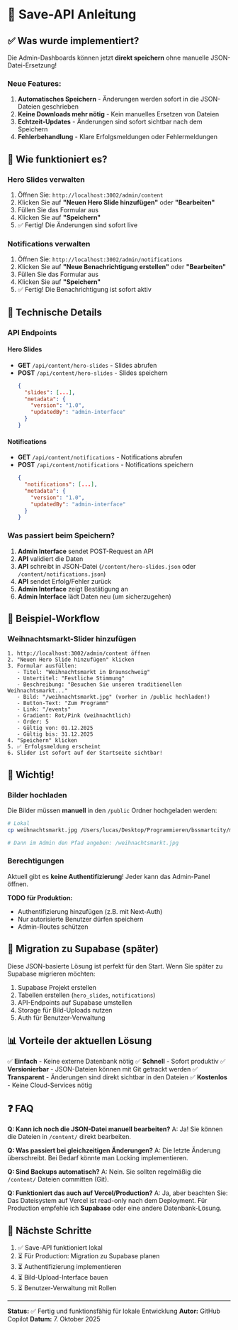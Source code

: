 # 💾 Save-API Anleitung

## ✅ Was wurde implementiert?

Die Admin-Dashboards können jetzt **direkt speichern** ohne manuelle JSON-Datei-Ersetzung!

### Neue Features:

1. **Automatisches Speichern** - Änderungen werden sofort in die JSON-Dateien geschrieben
2. **Keine Downloads mehr nötig** - Kein manuelles Ersetzen von Dateien
3. **Echtzeit-Updates** - Änderungen sind sofort sichtbar nach dem Speichern
4. **Fehlerbehandlung** - Klare Erfolgsmeldungen oder Fehlermeldungen

## 🎯 Wie funktioniert es?

### Hero Slides verwalten
1. Öffnen Sie: `http://localhost:3002/admin/content`
2. Klicken Sie auf **"Neuen Hero Slide hinzufügen"** oder **"Bearbeiten"**
3. Füllen Sie das Formular aus
4. Klicken Sie auf **"Speichern"**
5. ✅ Fertig! Die Änderungen sind sofort live

### Notifications verwalten
1. Öffnen Sie: `http://localhost:3002/admin/notifications`
2. Klicken Sie auf **"Neue Benachrichtigung erstellen"** oder **"Bearbeiten"**
3. Füllen Sie das Formular aus
4. Klicken Sie auf **"Speichern"**
5. ✅ Fertig! Die Benachrichtigung ist sofort aktiv

## 🔧 Technische Details

### API Endpoints

#### Hero Slides
- **GET** `/api/content/hero-slides` - Slides abrufen
- **POST** `/api/content/hero-slides` - Slides speichern
  ```json
  {
    "slides": [...],
    "metadata": {
      "version": "1.0",
      "updatedBy": "admin-interface"
    }
  }
  ```

#### Notifications
- **GET** `/api/content/notifications` - Notifications abrufen
- **POST** `/api/content/notifications` - Notifications speichern
  ```json
  {
    "notifications": [...],
    "metadata": {
      "version": "1.0",
      "updatedBy": "admin-interface"
    }
  }
  ```

### Was passiert beim Speichern?

1. **Admin Interface** sendet POST-Request an API
2. **API** validiert die Daten
3. **API** schreibt in JSON-Datei (`/content/hero-slides.json` oder `/content/notifications.json`)
4. **API** sendet Erfolg/Fehler zurück
5. **Admin Interface** zeigt Bestätigung an
6. **Admin Interface** lädt Daten neu (um sicherzugehen)

## 📝 Beispiel-Workflow

### Weihnachtsmarkt-Slider hinzufügen

```
1. http://localhost:3002/admin/content öffnen
2. "Neuen Hero Slide hinzufügen" klicken
3. Formular ausfüllen:
   - Titel: "Weihnachtsmarkt in Braunschweig"
   - Untertitel: "Festliche Stimmung"
   - Beschreibung: "Besuchen Sie unseren traditionellen Weihnachtsmarkt..."
   - Bild: "/weihnachtsmarkt.jpg" (vorher in /public hochladen!)
   - Button-Text: "Zum Programm"
   - Link: "/events"
   - Gradient: Rot/Pink (weihnachtlich)
   - Order: 5
   - Gültig von: 01.12.2025
   - Gültig bis: 31.12.2025
4. "Speichern" klicken
5. ✅ Erfolgsmeldung erscheint
6. Slider ist sofort auf der Startseite sichtbar!
```

## 🚨 Wichtig!

### Bilder hochladen
Die Bilder müssen **manuell** in den `/public` Ordner hochgeladen werden:
```bash
# Lokal
cp weihnachtsmarkt.jpg /Users/lucas/Desktop/Programmieren/bssmartcity/my-app/public/

# Dann im Admin den Pfad angeben: /weihnachtsmarkt.jpg
```

### Berechtigungen
Aktuell gibt es **keine Authentifizierung**! Jeder kann das Admin-Panel öffnen.

**TODO für Produktion:**
- Authentifizierung hinzufügen (z.B. mit Next-Auth)
- Nur autorisierte Benutzer dürfen speichern
- Admin-Routes schützen

## 🔄 Migration zu Supabase (später)

Diese JSON-basierte Lösung ist perfekt für den Start. Wenn Sie später zu Supabase migrieren möchten:

1. Supabase Projekt erstellen
2. Tabellen erstellen (`hero_slides`, `notifications`)
3. API-Endpoints auf Supabase umstellen
4. Storage für Bild-Uploads nutzen
5. Auth für Benutzer-Verwaltung

## 📊 Vorteile der aktuellen Lösung

✅ **Einfach** - Keine externe Datenbank nötig
✅ **Schnell** - Sofort produktiv
✅ **Versionierbar** - JSON-Dateien können mit Git getrackt werden
✅ **Transparent** - Änderungen sind direkt sichtbar in den Dateien
✅ **Kostenlos** - Keine Cloud-Services nötig

## ❓ FAQ

**Q: Kann ich noch die JSON-Datei manuell bearbeiten?**
A: Ja! Sie können die Dateien in `/content/` direkt bearbeiten.

**Q: Was passiert bei gleichzeitigen Änderungen?**
A: Die letzte Änderung überschreibt. Bei Bedarf könnte man Locking implementieren.

**Q: Sind Backups automatisch?**
A: Nein. Sie sollten regelmäßig die `/content/` Dateien committen (Git).

**Q: Funktioniert das auch auf Vercel/Production?**
A: Ja, aber beachten Sie: Das Dateisystem auf Vercel ist read-only nach dem Deployment. Für Production empfehle ich **Supabase** oder eine andere Datenbank-Lösung.

## 🚀 Nächste Schritte

1. ✅ Save-API funktioniert lokal
2. ⏳ Für Production: Migration zu Supabase planen
3. ⏳ Authentifizierung implementieren
4. ⏳ Bild-Upload-Interface bauen
5. ⏳ Benutzer-Verwaltung mit Rollen

---

**Status:** ✅ Fertig und funktionsfähig für lokale Entwicklung
**Autor:** GitHub Copilot
**Datum:** 7. Oktober 2025
